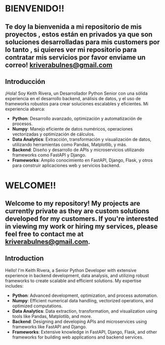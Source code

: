 # BIENVENIDO!!

## Te doy la bienvenida a mi repositorio de mis proyectos , estos están en privados ya que son soluciones desarrolladas para mis customers por lo tanto , si quieres ver mi repositorio para contratar mis servicios por favor enviame un correo! kriverabulnes@gmail.com

## Introducción

¡Hola! Soy Keith Rivera, un Desarrollador Python Senior con una sólida experiencia en el desarrollo backend, análisis de datos, y el uso de frameworks robustos para crear soluciones escalables y eficientes. Mi experiencia abarca:

- **Python**: Desarrollo avanzado, optimización y automatización de procesos.
- **Numpy**: Manejo eficiente de datos numéricos, operaciones vectorizadas y optimización de cálculos.
- **Data Analytics**: Extracción, transformación y visualización de datos, utilizando herramientas como Pandas, Matplotlib, y más.
- **Backend**: Diseño y desarrollo de APIs y microservicios utilizando frameworks como FastAPI y Django.
- **Frameworks**: Amplio conocimiento en FastAPI, Django, Flask, y otros para construir aplicaciones web y servicios backend.


# WELCOME!!

## Welcome to my repository! My projects are currently private as they are custom solutions developed for my customers. If you're interested in viewing my work or hiring my services, please feel free to contact me at kriverabulnes@gmail.com.

## Introduction

Hello! I'm Keith Rivera, a Senior Python Developer with extensive experience in backend development, data analysis, and utilizing robust frameworks to create scalable and efficient solutions. My expertise includes:

- **Python**: Advanced development, optimization, and process automation.
- **Numpy**: Efficient numerical data handling, vectorized operations, and optimized computations.
- **Data Analytics**: Data extraction, transformation, and visualization using tools like Pandas, Matplotlib, and more.
- **Backend**: Designing and developing APIs and microservices using frameworks like FastAPI and Django.
- **Frameworks**: Extensive knowledge in FastAPI, Django, Flask, and other frameworks for building web applications and backend services.
